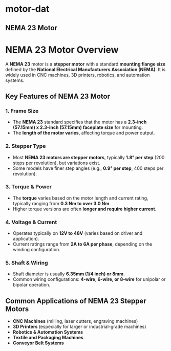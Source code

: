 
# motor-dat


## NEMA 23 Motor 

# NEMA 23 Motor Overview

A **NEMA 23** motor is a **stepper motor** with a standard **mounting flange size** defined by the **National Electrical Manufacturers Association (NEMA)**. It is widely used in CNC machines, 3D printers, robotics, and automation systems.

## Key Features of NEMA 23 Motor

### 1. Frame Size
- The **NEMA 23** standard specifies that the motor has a **2.3-inch (57.15mm) x 2.3-inch (57.15mm) faceplate size** for mounting.
- The **length of the motor varies**, affecting torque and power output.

### 2. Stepper Type
- Most **NEMA 23 motors are stepper motors**, typically **1.8° per step** (200 steps per revolution), but variations exist.
- Some models have finer step angles (e.g., **0.9° per step**, 400 steps per revolution).

### 3. Torque & Power
- The **torque** varies based on the motor length and current rating, typically ranging from **0.3 Nm to over 3.0 Nm**.
- Higher torque versions are often **longer and require higher current**.

### 4. Voltage & Current
- Operates typically on **12V to 48V** (varies based on driver and application).
- Current ratings range from **2A to 6A per phase**, depending on the winding configuration.

### 5. Shaft & Wiring
- Shaft diameter is usually **6.35mm (1/4 inch) or 8mm**.
- Common wiring configurations: **4-wire, 6-wire, or 8-wire** for unipolar or bipolar operation.

## Common Applications of NEMA 23 Stepper Motors
- **CNC Machines** (milling, laser cutters, engraving machines)
- **3D Printers** (especially for larger or industrial-grade machines)
- **Robotics & Automation Systems**
- **Textile and Packaging Machines**
- **Conveyor Belt Systems**
